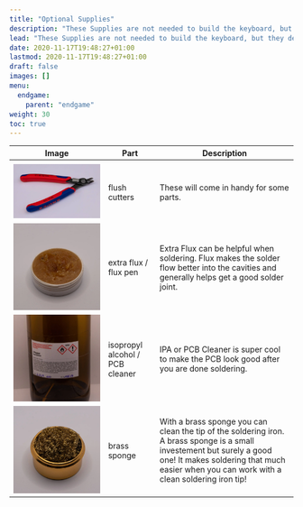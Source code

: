 ```yaml
---
title: "Optional Supplies"
description: "These Supplies are not needed to build the keyboard, but they definitely help!"
lead: "These Supplies are not needed to build the keyboard, but they definitely help!"
date: 2020-11-17T19:48:27+01:00
lastmod: 2020-11-17T19:48:27+01:00
draft: false
images: []
menu:
  endgame:
    parent: "endgame"
weight: 30
toc: true
---
```


| Image                                | Part                            | Description                                                                                                                                                                                                          |
| ------------------------------------ | ------------------------------- | -------------------------------------------------------------------------------------------------------------------------------------------------------------------------------------------------------------------- |
|                                      |                                 |                                                                                                                                                                                                                      |
| ![flush-cutters](flush-cutters.webp) | flush cutters                   | These will come in handy for some parts.                                                                                                                                                                             |
| ![flux](flux.webp)                   | extra flux / flux pen           | Extra Flux can be helpful when soldering. Flux makes the solder flow better into the cavities and generally helps get a good solder joint.                                                                           |
| ![iso](iso.webp)                     | isopropyl alcohol / PCB cleaner | IPA or PCB Cleaner is super cool to make the PCB look good after you are done soldering.                                                                                                                             |
| ![brass-sponge](brass-sponge.webp)   | brass sponge                    | With a brass sponge you can clean the tip of the soldering iron. A brass sponge is a small investement but surely a good one! It makes soldering that much easier when you can work with a clean soldering iron tip! |
